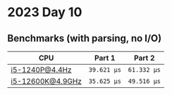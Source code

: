# 2023 Day 10

## Benchmarks (with parsing, no I/O)

| CPU              | Part 1      | Part 2      |
| ---------------- | ----------- | ----------- |
| i5-1240P@4.4Hz   | `39.621 µs` | `61.332 µs` |
| i5-12600K@4.9GHz | `35.625 µs` | `49.516 µs` |

